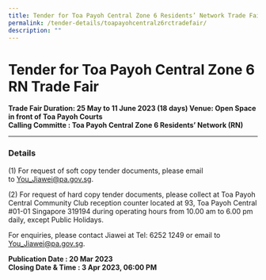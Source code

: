 ```yaml
---
title: Tender for Toa Payoh Central Zone 6 Residents’ Network Trade Fair
permalink: /tender-details/toapayohcentralz6rctradefair/
description: ""
---
```

Tender for Toa Payoh Central Zone 6 RN Trade Fair
=======================================

**Trade Fair Duration: 25 May to 11 June 2023 (18 days) 
Venue: Open Space in front of Toa Payoh Courts 
<br>Calling Committe : Toa Payoh Central Zone 6 Residents’ Network (RN)**

* * *

### Details
(1) For request of soft copy tender documents, please email to [You_Jiawei@pa.gov.sg](mailto:You_Jiawei@pa.gov.sg).

(2) For request of hard copy tender documents, please collect at Toa Payoh Central Community Club reception counter located at 93, Toa Payoh Central #01-01 Singapore 319194 during operating hours from 10.00 am to 6.00 pm daily, except Public Holidays.

For enquiries, please contact Jiawei at Tel: 6252 1249 or email to [You_Jiawei@pa.gov.sg](mailto:You_Jiawei@pa.gov.sg).

**Publication Date : 20 Mar 2023** <br>
**Closing Date & Time : 3 Apr 2023, 06:00 PM**